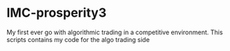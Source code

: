 # IMC-prosperity3
My first ever go with algorithmic trading in a competitive environment. This scripts contains my code for the algo trading  side

